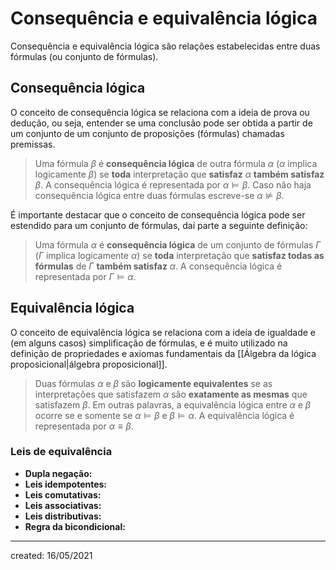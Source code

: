# Consequência e equivalência lógica
Consequência e equivalência lógica são relações estabelecidas entre duas fórmulas (ou conjunto de fórmulas).

## Consequência lógica
O conceito de consequência lógica se relaciona com a ideia de prova ou dedução, ou seja, entender se uma conclusão pode ser obtida a partir de um conjunto de um conjunto de proposições (fórmulas) chamadas premissas.

>Uma fórmula $\beta$ é **consequência lógica** de outra fórmula $\alpha$ ($\alpha$ implica logicamente $\beta$) se **toda** interpretação que **satisfaz** $\alpha$ **também satisfaz** $\beta$. A consequência lógica é representada por $\alpha \vDash \beta$. Caso não haja consequência lógica entre duas fórmulas escreve-se $\alpha \nvDash \beta$.

É importante destacar que o conceito de consequência lógica pode ser estendido para um conjunto de fórmulas, daí parte a seguinte definição:

>Uma fórmula $\alpha$ é **consequência lógica** de um conjunto de fórmulas $\Gamma$ ($\Gamma$ implica logicamente $\alpha$) se **toda** interpretação que **satisfaz todas as fórmulas** de $\Gamma$ **também satisfaz** $\alpha$. A consequência lógica é representada por $\Gamma \vDash \alpha$.

## Equivalência lógica
O conceito de equivalência lógica se relaciona com a ideia de igualdade e (em alguns casos) simplificação de fórmulas, e é muito utilizado na definição de propriedades e axiomas fundamentais da [[Álgebra da lógica proposicional|álgebra proposicional]].

>Duas fórmulas $\alpha$ e $\beta$ são **logicamente equivalentes** se as interpretações que satisfazem $\alpha$ são **exatamente as mesmas** que satisfazem $\beta$. Em outras palavras, a equivalência lógica entre $\alpha$ e $\beta$ ocorre se e somente se $\alpha \vDash \beta$ e $\beta \vDash \alpha$. A equivalência lógica é representada por $\alpha \equiv \beta$.

### Leis de equivalência
- **Dupla negação:**
- **Leis idempotentes:**
- **Leis comutativas:**
- **Leis associativas:**
- **Leis distributivas:**
- **Regra da bicondicional:**

---

created: 16/05/2021
